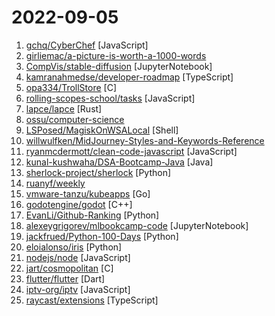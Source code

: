 # 2022-09-05

1. [gchq/CyberChef](https://github.com/gchq/CyberChef "The Cyber Swiss Army Knife - a web app for encryption, encoding, compression and data analysis") [JavaScript]
2. [girliemac/a-picture-is-worth-a-1000-words](https://github.com/girliemac/a-picture-is-worth-a-1000-words "I am trying to describe complex matters in simple doodles!") 
3. [CompVis/stable-diffusion](https://github.com/CompVis/stable-diffusion "") [JupyterNotebook]
4. [kamranahmedse/developer-roadmap](https://github.com/kamranahmedse/developer-roadmap "Roadmap to becoming a developer in 2022") [TypeScript]
5. [opa334/TrollStore](https://github.com/opa334/TrollStore "Jailed iOS app that can install IPAs permanently with arbitary entitlements and root helpers because it trolls Apple") [C]
6. [rolling-scopes-school/tasks](https://github.com/rolling-scopes-school/tasks "") [JavaScript]
7. [lapce/lapce](https://github.com/lapce/lapce "Lightning-fast and Powerful Code Editor written in Rust") [Rust]
8. [ossu/computer-science](https://github.com/ossu/computer-science "🎓 Path to a free self-taught education in Computer Science!") 
9. [LSPosed/MagiskOnWSALocal](https://github.com/LSPosed/MagiskOnWSALocal "") [Shell]
10. [willwulfken/MidJourney-Styles-and-Keywords-Reference](https://github.com/willwulfken/MidJourney-Styles-and-Keywords-Reference "A reference containing Styles and Keywords that you can use with MidJourney AI. There are also pages showing resolution comparison, image weights, and much more!") 
11. [ryanmcdermott/clean-code-javascript](https://github.com/ryanmcdermott/clean-code-javascript "🛁 Clean Code concepts adapted for JavaScript") [JavaScript]
12. [kunal-kushwaha/DSA-Bootcamp-Java](https://github.com/kunal-kushwaha/DSA-Bootcamp-Java "This repository consists of the code samples, assignments, and notes for the Java Data Structures & Algorithms bootcamp of Community Classroom.") [Java]
13. [sherlock-project/sherlock](https://github.com/sherlock-project/sherlock "🔎 Hunt down social media accounts by username across social networks") [Python]
14. [ruanyf/weekly](https://github.com/ruanyf/weekly "科技爱好者周刊，每周五发布") 
15. [vmware-tanzu/kubeapps](https://github.com/vmware-tanzu/kubeapps "A web-based UI for deploying and managing applications in Kubernetes clusters") [Go]
16. [godotengine/godot](https://github.com/godotengine/godot "Godot Engine – Multi-platform 2D and 3D game engine") [C++]
17. [EvanLi/Github-Ranking](https://github.com/EvanLi/Github-Ranking "⭐Github Ranking⭐ Github stars and forks ranking list. Github Top100 stars list of different languages. Automatically update daily. | Github仓库排名，每日自动更新") [Python]
18. [alexeygrigorev/mlbookcamp-code](https://github.com/alexeygrigorev/mlbookcamp-code "The code from the Machine Learning Bookcamp book and a free course based on the book") [JupyterNotebook]
19. [jackfrued/Python-100-Days](https://github.com/jackfrued/Python-100-Days "Python - 100天从新手到大师") [Python]
20. [eloialonso/iris](https://github.com/eloialonso/iris "Transformers are Sample Efficient World Models") [Python]
21. [nodejs/node](https://github.com/nodejs/node "Node.js JavaScript runtime ✨🐢🚀✨") [JavaScript]
22. [jart/cosmopolitan](https://github.com/jart/cosmopolitan "build-once run-anywhere c library") [C]
23. [flutter/flutter](https://github.com/flutter/flutter "Flutter makes it easy and fast to build beautiful apps for mobile and beyond") [Dart]
24. [iptv-org/iptv](https://github.com/iptv-org/iptv "Collection of publicly available IPTV channels from all over the world") [JavaScript]
25. [raycast/extensions](https://github.com/raycast/extensions "Everything you need to extend Raycast.") [TypeScript]
